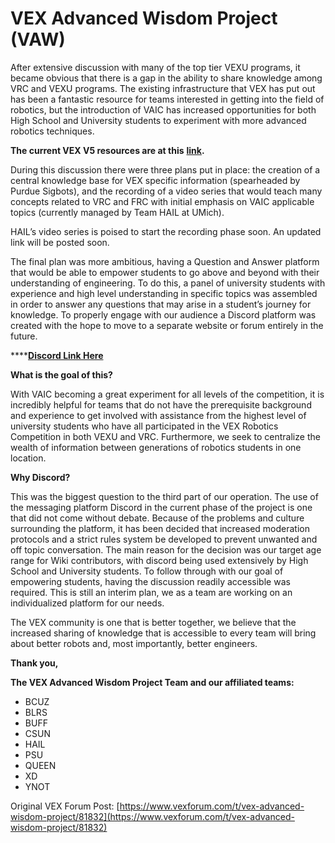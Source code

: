 # VEX Advanced Wisdom Project \(VAW\)

After extensive discussion with many of the top tier VEXU programs, it became obvious that there is a gap in the ability to share knowledge among VRC and VEXU programs. The existing infrastructure that VEX has put out has been a fantastic resource for teams interested in getting into the field of robotics, but the introduction of VAIC has increased opportunities for both High School and University students to experiment with more advanced robotics techniques.

**The current VEX V5 resources are at this** [**link**](https://education.vex.com/edr/stem-labs/)**.**

During this discussion there were three plans put in place: the creation of a central knowledge base for VEX specific information \(spearheaded by Purdue Sigbots\), and the recording of a video series that would teach many concepts related to VRC and FRC with initial emphasis on VAIC applicable topics \(currently managed by Team HAIL at UMich\).

HAIL’s video series is poised to start the recording phase soon. An updated link will be posted soon.

The final plan was more ambitious, having a Question and Answer platform that would be able to empower students to go above and beyond with their understanding of engineering. To do this, a panel of university students with experience and high level understanding in specific topics was assembled in order to answer any questions that may arise in a student’s journey for knowledge. To properly engage with our audience a Discord platform was created with the hope to move to a separate website or forum entirely in the future.

\*\*\*\*[**Discord Link Here**](https://discord.com/invite/EmzuC3A)

**What is the goal of this?**

With VAIC becoming a great experiment for all levels of the competition, it is incredibly helpful for teams that do not have the prerequisite background and experience to get involved with assistance from the highest level of university students who have all participated in the VEX Robotics Competition in both VEXU and VRC. Furthermore, we seek to centralize the wealth of information between generations of robotics students in one location.

**Why Discord?**

This was the biggest question to the third part of our operation. The use of the messaging platform Discord in the current phase of the project is one that did not come without debate. Because of the problems and culture surrounding the platform, it has been decided that increased moderation protocols and a strict rules system be developed to prevent unwanted and off topic conversation. The main reason for the decision was our target age range for Wiki contributors, with discord being used extensively by High School and University students. To follow through with our goal of empowering students, having the discussion readily accessible was required. This is still an interim plan, we as a team are working on an individualized platform for our needs.

The VEX community is one that is better together, we believe that the increased sharing of knowledge that is accessible to every team will bring about better robots and, most importantly, better engineers.

**Thank you,**

**The VEX Advanced Wisdom Project Team and our affiliated teams:**

* BCUZ
* BLRS
* BUFF
* CSUN
* HAIL
* PSU
* QUEEN
* XD
* YNOT 

Original VEX Forum Post: [https://www.vexforum.com/t/vex-advanced-wisdom-project/81832](https://www.vexforum.com/t/vex-advanced-wisdom-project/81832)

